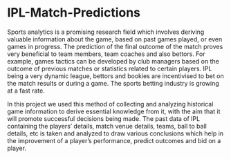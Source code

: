 # IPL-Match-Predictions

Sports analytics is a promising research field which involves deriving valuable information about the game, based on past games played, or even games in progress. The prediction of the final outcome of the match proves very beneficial to team members, team coaches and also bettors. For example, games tactics can be developed by club managers based on the outcome of previous matches or statistics related to certain players. IPL being a very dynamic league, bettors and bookies are incentivised to bet on the match results or during a game. The sports betting industry is growing at a fast rate.

In this project we used this method of collecting and analyzing historical game information to derive essential knowledge from it, with the aim that it will promote successful decisions being made. The past data of IPL containing the players’ details, match venue details, teams, ball to ball details, etc is taken and analyzed to draw various conclusions which help in the improvement of a player’s performance, predict outcomes and bid on a player.
